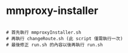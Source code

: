 # mmproxy-installer
```mmproxy 只能夠與遊戲跑在相同的主機上, 請把這個專案以 git clone 下載之後執行

# 首先執行 mmproxyInstaller.sh
# 再執行 changeRoute.sh (此 script 僅需執行一次)
# 最後修正 run.sh 的內容以後再執行 run.sh
